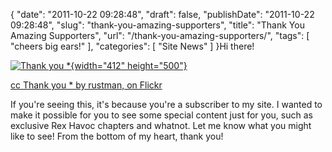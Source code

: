 {
    "date": "2011-10-22 09:28:48",
    "draft": false,
    "publishDate": "2011-10-22 09:28:48",
    "slug": "thank-you-amazing-supporters",
    "title": "Thank You Amazing Supporters",
    "url": "\/thank-you-amazing-supporters\/",
    "tags": [
        "cheers big ears!"
    ],
    "categories": [
        "Site News"
    ]
}Hi there!

[![Thank you
\*](//turbo.geekorium.com.au/wp-content/uploads/2486506322_0df7094b181.jpg){width="412"
height="500"}](http://www.flickr.com/photos/russmorris/2486506322/ "Thank you * by rustman, on Flickr")

[cc Thank you \* by rustman, on
Flickr](http://www.flickr.com/photos/russmorris/2486506322/ "Thank you * by rustman, on Flickr")

If you're seeing this, it's because you're a subscriber to my site. I
wanted to make it possible for you to see some special content just for
you, such as exclusive Rex Havoc chapters and whatnot. Let me know what
you might like to see! From the bottom of my heart, thank you!